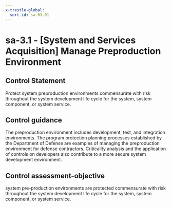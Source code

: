 ```yaml
---
x-trestle-global:
  sort-id: sa-03.01
---
```


# sa-3.1 - \[System and Services Acquisition\] Manage Preproduction Environment

## Control Statement

Protect system preproduction environments commensurate with risk throughout the system development life cycle for the system, system component, or system service.

## Control guidance

The preproduction environment includes development, test, and integration environments. The program protection planning processes established by the Department of Defense are examples of managing the preproduction environment for defense contractors. Criticality analysis and the application of controls on developers also contribute to a more secure system development environment.

## Control assessment-objective

system pre-production environments are protected commensurate with risk throughout the system development life cycle for the system, system component, or system service.
